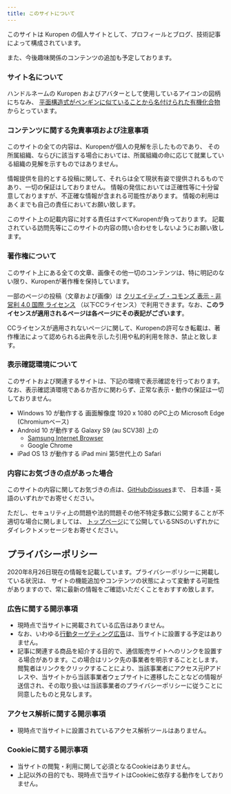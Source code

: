 ```yaml
---
title: このサイトについて
---
```

このサイトは Kuropen の個人サイトとして、プロフィールとブログ、技術記事によって構成されています。

また、今後趣味関係のコンテンツの追加も予定しております。

### サイト名について
ハンドルネームの Kuropen およびアバターとして使用しているアイコンの図柄にちなみ、
[平面構造式がペンギンに似ていることから名付けられた有機化合物](https://ja.wikipedia.org/wiki/%E3%83%9A%E3%83%B3%E3%82%AE%E3%83%8E%E3%83%B3) からとっています。

### コンテンツに関する免責事項および注意事項
このサイトの全ての内容は、Kuropenが個人の見解を示したものであり、
その所属組織、ならびに該当する場合においては、所属組織の命に応じて就業している組織の見解を示すものではありません。

情報提供を目的とする投稿に関して、それらは全て現状有姿で提供されるものであり、一切の保証はしておりません。
情報の発信においては正確性等に十分留意しておりますが、不正確な情報が含まれる可能性があります。
情報の利用はあくまでも自己の責任においてお願い致します。

このサイト上の記載内容に対する責任はすべてKuropenが負っております。
記載されている訪問先等にこのサイトの内容の問い合わせをしないようにお願い致します。

### 著作権について
このサイト上にある全ての文章、画像その他一切のコンテンツは、特に明記のない限り、Kuropenが著作権を保持しています。

一部のページの投稿（文章および画像）は
[クリエイティブ・コモンズ 表示 - 非営利 4.0 国際 ライセンス](https://creativecommons.org/licenses/by-nc/4.0/)
（以下CCライセンス）で利用できます。なお、**このライセンスが適用されるページは各ページにその表記がございます**。

CCライセンスが適用されないページに関して、Kuropenの許可なき転載は、著作権法によって認められる出典を示した引用や私的利用を除き、禁止と致します。

### 表示確認環境について
このサイトおよび関連するサイトは、下記の環境で表示確認を行っております。
なお、表示確認済環境であるか否かに関わらず、正常な表示・動作の保証は一切しておりません。

- Windows 10 が動作する 画面解像度 1920 x 1080 のPC上の Microsoft Edge (Chromiumベース)
- Android 10 が動作する Galaxy S9 (au SCV38) 上の
  - [Samsung Internet Browser](https://www.galaxymobile.jp/apps/internet/)
  - Google Chrome
- iPad OS 13 が動作する iPad mini 第5世代上の Safari

### 内容にお気づきの点があった場合
このサイトの内容に関してお気づきの点は、[GitHubのissues](https://github.com/kuropen/penguinone-2020/issues)まで、
日本語・英語のいずれかでお寄せください。

ただし、セキュリティ上の問題や法的問題その他不特定多数に公開することが不適切な場合に関しましては、
[トップページ](/)にて公開しているSNSのいずれかにダイレクトメッセージをお寄せください。

## プライバシーポリシー
2020年8月26日現在の情報を記載しています。プライバシーポリシーに掲載している状況は、
サイトの機能追加やコンテンツの状態によって変動する可能性がありますので、常に最新の情報をご確認いただくことをおすすめ致します。

### 広告に関する開示事項
- 現時点で当サイトに掲載されている広告はありません。
- なお、いわゆる[行動ターゲティング広告](https://ja.wikipedia.org/wiki/%E8%A1%8C%E5%8B%95%E3%82%BF%E3%83%BC%E3%82%B2%E3%83%86%E3%82%A3%E3%83%B3%E3%82%B0%E5%BA%83%E5%91%8A)は、当サイトに設置する予定はありません。
- 記事に関連する商品を紹介する目的で、通信販売サイトへのリンクを設置する場合があります。この場合はリンク先の事業者を明示することとします。閲覧者はリンクをクリックすることにより、当該事業者にアクセス元IPアドレスや、当サイトから当該事業者ウェブサイトに遷移したことなどの情報が送信され、その取り扱いは当該事業者のプライバシーポリシーに従うことに同意したものと見なします。

### アクセス解析に関する開示事項
- 現時点で当サイトに設置されているアクセス解析ツールはありません。

### Cookieに関する開示事項
- 当サイトの閲覧・利用に関して必須となるCookieはありません。
- 上記以外の目的でも、現時点で当サイトはCookieに依存する動作をしておりません。
